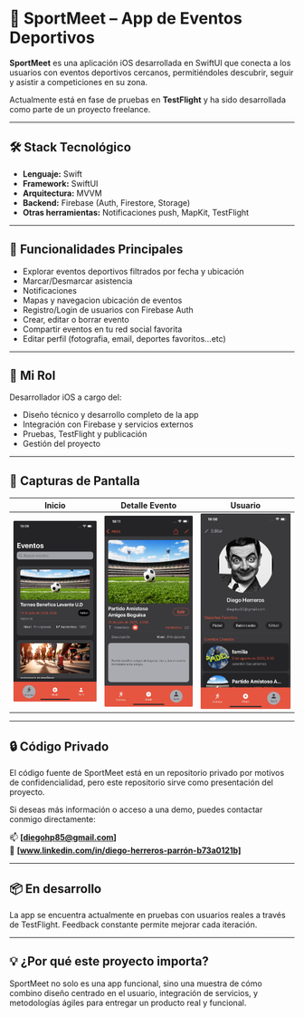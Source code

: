 # 📱 SportMeet – App de Eventos Deportivos

**SportMeet** es una aplicación iOS desarrollada en SwiftUI que conecta a los usuarios con eventos deportivos cercanos, permitiéndoles descubrir, seguir y asistir a competiciones en su zona.

Actualmente está en fase de pruebas en **TestFlight** y ha sido desarrollada como parte de un proyecto freelance.

---

## 🛠️ Stack Tecnológico

- **Lenguaje:** Swift
- **Framework:** SwiftUI
- **Arquitectura:** MVVM
- **Backend:** Firebase (Auth, Firestore, Storage)
- **Otras herramientas:** Notificaciones push, MapKit, TestFlight

---

## 🚀 Funcionalidades Principales

-  Explorar eventos deportivos filtrados por fecha y ubicación  
-  Marcar/Desmarcar asistencia
-  Notificaciones  
-  Mapas y navegacion ubicación de eventos  
-  Registro/Login de usuarios con Firebase Auth  
-  Crear, editar o borrar evento
-  Compartir eventos en tu red social favorita
-  Editar perfil (fotografia, email, deportes favoritos...etc)

---

## 🎯 Mi Rol

Desarrollador iOS a cargo del:
- Diseño técnico y desarrollo completo de la app
- Integración con Firebase y servicios externos
- Pruebas, TestFlight y publicación
- Gestión del proyecto

---

## 📸 Capturas de Pantalla

| Inicio | Detalle Evento | Usuario 
|---------|----------|---------|
| ![Lista de eventos](screenshots/event_list.jpeg) | ![detalle](screenshots/Detail_event.jpeg) | ![user](screenshots/user.jpeg) |


---

## 🔒 Código Privado

El código fuente de SportMeet está en un repositorio privado por motivos de confidencialidad, pero este repositorio sirve como presentación del proyecto.

Si deseas más información o acceso a una demo, puedes contactar conmigo directamente:

📫 **[diegohp85@gmail.com]**  
🔗 **[www.linkedin.com/in/diego-herreros-parrón-b73a0121b]**

---

## 📦 En desarrollo

La app se encuentra actualmente en pruebas con usuarios reales a través de TestFlight. Feedback constante permite mejorar cada iteración.

---

## 💡 ¿Por qué este proyecto importa?

SportMeet no solo es una app funcional, sino una muestra de cómo combino diseño centrado en el usuario, integración de servicios, y metodologías ágiles para entregar un producto real y funcional.

